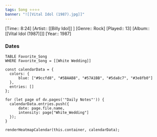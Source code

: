 ```yaml
---
tags: Song ⭐⭐⭐⭐ 
banner: "![[Vital Idol (1987).jpg]]"
---
```

[Time:: 8:24]
[Artist:: [[Billy Idol]] ]
[Genre:: Rock]
[Played:: 13]
[Album:: [[Vital Idol (1987)]]]
[Year:: 1987]
### Dates
````dataview
TABLE Favorite_Song
WHERE Favorite_Song = [[White Wedding]]
````

  ```dataviewjs
const calendarData = { 
	colors: { 
		blue: ["#9ccfd8", "#5BAAB8", "#57A1BB", "#5da8c7", "#3e8fb0"] 
	}, 
	entries: [] 
}; 

for (let page of dv.pages('"Daily Notes"')) { 
	calendarData.entries.push({ 
		date: page.file.name, 
		intensity: page["White_Wedding"]
	}); 
} 

renderHeatmapCalendar(this.container, calendarData);
```
